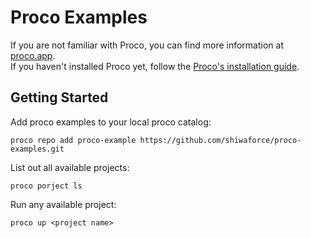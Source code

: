 # Proco Examples

If you are not familiar with Proco, you can find more information at [proco.app](https://proco.app).   
If you haven't installed Proco yet, follow the [Proco's installation guide](https://proco.app/documentation/install/).

## Getting Started
Add proco examples to your local proco catalog:
```
proco repo add proco-example https://github.com/shiwaforce/proco-examples.git
```

List out all available projects:
```
proco porject ls
```

Run any available project:
```
proco up <project name>
```
